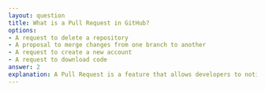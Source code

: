 ```yaml
---
layout: question
title: What is a Pull Request in GitHub?
options:
- A request to delete a repository
- A proposal to merge changes from one branch to another
- A request to create a new account
- A request to download code
answer: 2
explanation: A Pull Request is a feature that allows developers to notify team members about changes they've made to a branch, facilitating code review and discussion before merging changes.
---
```

